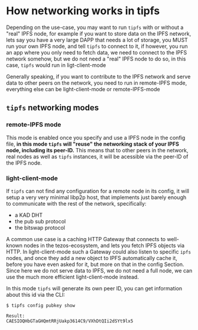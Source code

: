 # How networking works in tipfs

Depending on the use-case, you may want to run `tipfs` with or without a "real" IPFS node,
for example if you want to store data on the IPFS network, lets say you have a very large DAPP that needs
a lot of storage, you MUST run your own IPFS node, and tell `tipfs` to connect to it, if however, you run
an app where you only need to fetch data, we need to connect to the IPFS network somehow, but we do not need a "real"
IPFS node to do so, in this case, `tipfs` would run in ligt-client-mode

Generally speaking, if you want to contribute to the IPFS network and serve data to other peers on the
network, you need to run in remote-IPFS mode, everything else can be light-client-mode or remote-IPFS-mode

## `tipfs` networking modes

### remote-IPFS mode

This mode is enabled once you specify and use a IPFS node in the config file, **in this mode
`tipfs` will "reuse" the networking stack of your IPFS node, including its peer-ID.** This means 
that to other peers in the network, real nodes as well as `tipfs` instances, it will be acessible via 
the peer-ID of the IPFS node.


### light-client-mode

If `tipfs` can not find any configuration for a remote node in its config, it will setup a very very
minimal libp2p host, that implements just barely enough to communicate with the rest of the network, specifically:

* a KAD DHT
* the pub sub protocol
* the bitswap protocol

A common use case is a caching HTTP Gateway that connects to well-known nodes in the tezos-ecosystem, and lets you
fetch IPFS objects via HTTP. In light-client-mode such a Gateway could also listen to specific `ipfs` nodes, and once they
add a new object to IPFS automatically cache it, before you have even asked for it, but more on that in the config Section.
Since here we do not serve data to IPFS, we do not need a full node, we can use the much more efficient light-client-mode instead.

In this mode `tipfs` will generate its own peer ID, you can get information about this id via the CLI:

```
$ tipfs config pubkey show

Result:
CAESIOQHbGTaGHQmtRRjUakp3614C9/VXhDtQIi2dSYt9lx5
```




